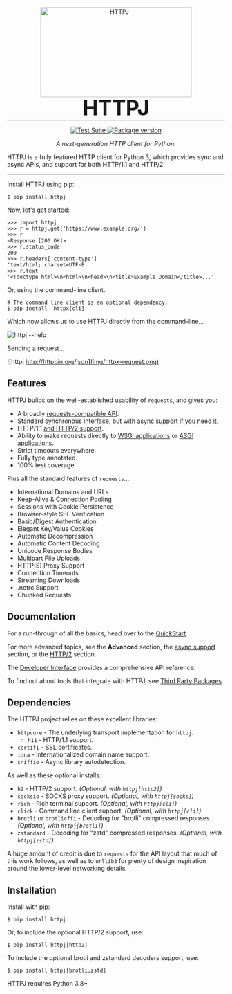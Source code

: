 <p align="center" style="margin: 0 0 10px">
  <img width="350" height="208" src="https://raw.githubusercontent.com/encode/httpj/master/docs/img/butterfly.png" alt='HTTPJ'>
</p>

<h1 align="center" style="font-size: 3rem; margin: -15px 0">
HTTPJ
</h1>

---

<div align="center">
<p>
<a href="https://github.com/encode/httpj/actions">
    <img src="https://github.com/encode/httpj/workflows/Test%20Suite/badge.svg" alt="Test Suite">
</a>
<a href="https://pypi.org/project/httpj/">
    <img src="https://badge.fury.io/py/httpj.svg" alt="Package version">
</a>
</p>

<em>A next-generation HTTP client for Python.</em>
</div>

HTTPJ is a fully featured HTTP client for Python 3, which provides sync and async APIs, and support for both HTTP/1.1 and HTTP/2.

---

Install HTTPJ using pip:

```shell
$ pip install httpj
```

Now, let's get started:

```pycon
>>> import httpj
>>> r = httpj.get('https://www.example.org/')
>>> r
<Response [200 OK]>
>>> r.status_code
200
>>> r.headers['content-type']
'text/html; charset=UTF-8'
>>> r.text
'<!doctype html>\n<html>\n<head>\n<title>Example Domain</title>...'
```

Or, using the command-line client.

```shell
# The command line client is an optional dependency.
$ pip install 'httpx[cli]'
```

Which now allows us to use HTTPJ directly from the command-line...

![httpj --help](img/httpx-help.png)

Sending a request...

![httpj http://httpbin.org/json](img/httpx-request.png)

## Features

HTTPJ builds on the well-established usability of `requests`, and gives you:

* A broadly [requests-compatible API](compatibility.md).
* Standard synchronous interface, but with [async support if you need it](async.md).
* HTTP/1.1 [and HTTP/2 support](http2.md).
* Ability to make requests directly to [WSGI applications](advanced/transports.md#wsgi-transport) or [ASGI applications](advanced/transports.md#asgi-transport).
* Strict timeouts everywhere.
* Fully type annotated.
* 100% test coverage.

Plus all the standard features of `requests`...

* International Domains and URLs
* Keep-Alive & Connection Pooling
* Sessions with Cookie Persistence
* Browser-style SSL Verification
* Basic/Digest Authentication
* Elegant Key/Value Cookies
* Automatic Decompression
* Automatic Content Decoding
* Unicode Response Bodies
* Multipart File Uploads
* HTTP(S) Proxy Support
* Connection Timeouts
* Streaming Downloads
* .netrc Support
* Chunked Requests

## Documentation

For a run-through of all the basics, head over to the [QuickStart](quickstart.md).

For more advanced topics, see the **Advanced** section,
the [async support](async.md) section, or the [HTTP/2](http2.md) section.

The [Developer Interface](api.md) provides a comprehensive API reference.

To find out about tools that integrate with HTTPJ, see [Third Party Packages](third_party_packages.md).

## Dependencies

The HTTPJ project relies on these excellent libraries:

* `httpcore` - The underlying transport implementation for `httpj`.
  * `h11` - HTTP/1.1 support.
* `certifi` - SSL certificates.
* `idna` - Internationalized domain name support.
* `sniffio` - Async library autodetection.

As well as these optional installs:

* `h2` - HTTP/2 support. *(Optional, with `httpj[http2]`)*
* `socksio` - SOCKS proxy support. *(Optional, with `httpj[socks]`)*
* `rich` - Rich terminal support. *(Optional, with `httpj[cli]`)*
* `click` - Command line client support. *(Optional, with `httpj[cli]`)*
* `brotli` or `brotlicffi` - Decoding for "brotli" compressed responses. *(Optional, with `httpj[brotli]`)*
* `zstandard` - Decoding for "zstd" compressed responses. *(Optional, with `httpj[zstd]`)*

A huge amount of credit is due to `requests` for the API layout that
much of this work follows, as well as to `urllib3` for plenty of design
inspiration around the lower-level networking details.

## Installation

Install with pip:

```shell
$ pip install httpj
```

Or, to include the optional HTTP/2 support, use:

```shell
$ pip install httpj[http2]
```

To include the optional brotli and zstandard decoders support, use:

```shell
$ pip install httpj[brotli,zstd]
```

HTTPJ requires Python 3.8+

[sync-support]: https://github.com/encode/httpj/issues/572

